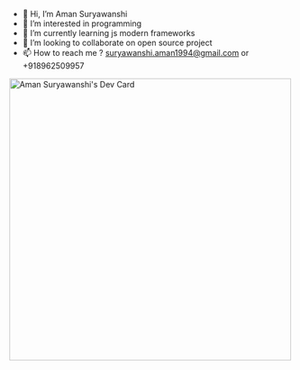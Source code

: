 - 👋 Hi, I’m Aman Suryawanshi
- 👀 I’m interested in programming
- 🌱 I’m currently learning js modern frameworks
- 💞️ I’m looking to collaborate on open source project
- 📫 How to reach me ? suryawanshi.aman1994@gmail.com or +918962509957

<a href="https://app.daily.dev/coderaman594"><img src="https://api.daily.dev/devcards/936db71ee7b4477ebb2a76ab057b5036.png?r=5n6" width="500" alt="Aman Suryawanshi's Dev Card"/></a>
<!---
coderaman594/coderaman594 is a ✨ special ✨ repository because its `README.md` (this file) appears on your GitHub profile.
You can click the Preview link to take a look at your changes.
--->
